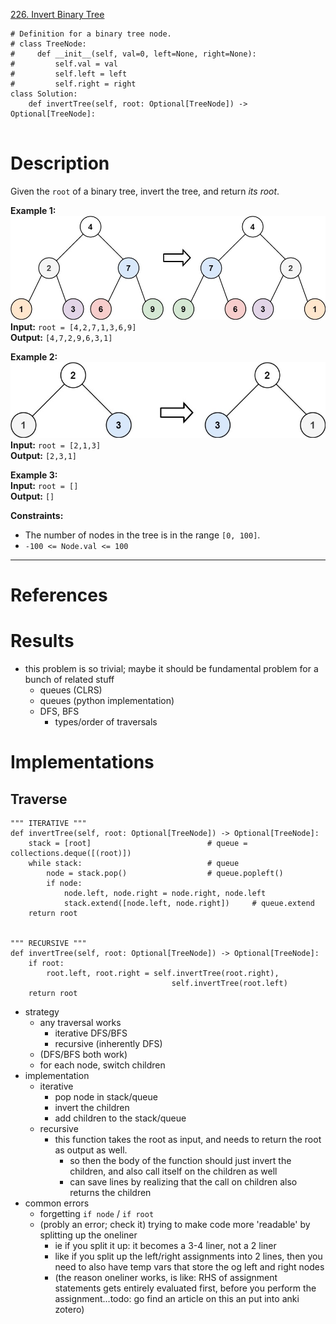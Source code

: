 [226. Invert Binary Tree](https://leetcode.com/problems/invert-binary-tree/)

```
# Definition for a binary tree node.
# class TreeNode:
#     def __init__(self, val=0, left=None, right=None):
#         self.val = val
#         self.left = left
#         self.right = right
class Solution:
    def invertTree(self, root: Optional[TreeNode]) -> Optional[TreeNode]:
        
```

# Description
Given the `root` of a binary tree, invert the tree, and return _its root_.

**Example 1:**  
![](../!assets/attachments/Pasted%20image%2020240224220340.png)  
**Input:** `root = [4,2,7,1,3,6,9]`  
**Output:** `[4,7,2,9,6,3,1]`  

**Example 2:**  
![](../!assets/attachments/Pasted%20image%2020240224220351.png)  
**Input:** `root = [2,1,3]`  
**Output:** `[2,3,1]`  

**Example 3:**  
**Input:** `root = []`  
**Output:** `[]`  

**Constraints:**
- The number of nodes in the tree is in the range `[0, 100]`.
- `-100 <= Node.val <= 100`

---



# References



# Results 
- this problem is so trivial; maybe it should be fundamental problem for a bunch of related stuff
	- queues (CLRS)
	- queues (python implementation)
	- DFS, BFS
		- types/order of traversals



# Implementations

## Traverse
```
""" ITERATIVE """
def invertTree(self, root: Optional[TreeNode]) -> Optional[TreeNode]:
    stack = [root]              			# queue = collections.deque([(root)])
    while stack:                			# queue
        node = stack.pop()      			# queue.popleft()
        if node:
            node.left, node.right = node.right, node.left
            stack.extend([node.left, node.right])     # queue.extend
	return root


""" RECURSIVE """
def invertTree(self, root: Optional[TreeNode]) -> Optional[TreeNode]:
    if root:
        root.left, root.right = self.invertTree(root.right),
							        self.invertTree(root.left)
    return root
```
- strategy
	- any traversal works
		- iterative DFS/BFS
		- recursive (inherently DFS)
	- (DFS/BFS both work)
	- for each node, switch children
- implementation
	- iterative
		- pop node in stack/queue
		- invert the children
		- add children to the stack/queue
	- recursive
		- this function takes the root as input, and needs to return the root as output as well.
			- so then the body of the function should just invert the children, and also call itself on the children as well
			- can save lines by realizing that the call on children also returns the children
- common errors
	- forgetting `if node` / `if root`
	- (probly an error; check it) trying to make code more 'readable' by splitting up the oneliner
		- ie if you split it up: it becomes a 3-4 liner, not a 2 liner
		- like if you split up the left/right assignments into 2 lines, then you need to also have temp vars that store the og left and right nodes
		- (the reason oneliner works, is like: RHS of assignment statements gets entirely evaluated first, before you perform the assignment...todo: go find an article on this an put into anki zotero)